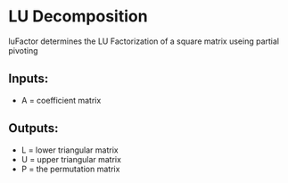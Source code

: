 # LU Decomposition
luFactor determines the LU Factorization of a square matrix useing partial pivoting

## Inputs:
* A = coefficient matrix

## Outputs:
* L = lower triangular matrix
* U = upper triangular matrix
* P = the permutation matrix
